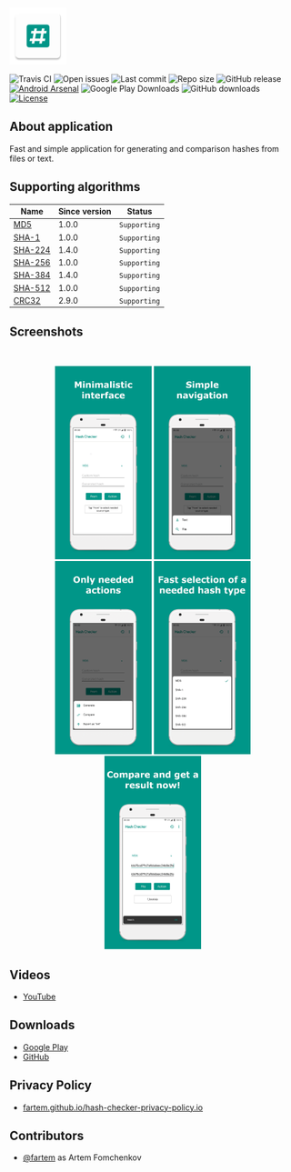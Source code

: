 <img src="media/ic_app.png" height="100px" />

![Travis CI](https://img.shields.io/travis/fartem/hash-checker?style=flat-square)
![Open issues](https://img.shields.io/github/issues-raw/fartem/hash-checker.svg?color=ff534a&style=flat-square)
![Last commit](https://img.shields.io/github/last-commit/fartem/hash-checker.svg?color=51539c&style=flat-square)
![Repo size](https://img.shields.io/github/repo-size/fartem/hash-checker.svg?color=02778b&style=flat-square)
![GitHub release](https://img.shields.io/github/release/fartem/hash-checker.svg?color=009688&style=flat-square)
[![Android Arsenal](https://img.shields.io/badge/Android%20Arsenal-site-brightgreen?style=flat-square)](https://android-arsenal.com/details/3/7854)
![Google Play Downloads](https://img.shields.io/badge/GP%20downloads-8K-yellow?style=flat-square)
![GitHub downloads](https://img.shields.io/github/downloads/fartem/hash-checker/total?color=blue&style=flat-square)
[![License](https://img.shields.io/github/license/fartem/hash-checker.svg?color=7ea4b0&style=flat-square)](https://github.com/fartem/hash-checker/blob/master/LICENSE)

## About application

Fast and simple application for generating and comparison hashes from files or text.

## Supporting algorithms

| Name | Since version | Status |
| --- | --- | --- |
| [MD5](https://en.wikipedia.org/wiki/MD5) | 1.0.0 | `Supporting` |
| [SHA-1](https://en.wikipedia.org/wiki/SHA-1) | 1.0.0 | `Supporting` |
| [SHA-224](https://en.wikipedia.org/wiki/SHA-2) | 1.4.0 | `Supporting` |
| [SHA-256](https://en.wikipedia.org/wiki/SHA-2) | 1.0.0 | `Supporting` |
| [SHA-384](https://en.wikipedia.org/wiki/SHA-2) | 1.4.0 | `Supporting` |
| [SHA-512](https://en.wikipedia.org/wiki/SHA-2) | 1.0.0 | `Supporting` |
| [CRC32](https://en.wikipedia.org/wiki/Cyclic_redundancy_check) | 2.9.0 | `Supporting` |

## Screenshots

<br/>
<p align="center">
  <img src="media/screenshots/1.png" width="170" />
  <img src="media/screenshots/2.png" width="170" />
  <img src="media/screenshots/3.png" width="170" />
  <img src="media/screenshots/4.png" width="170" />
  <img src="media/screenshots/5.png" width="170" />
</p>

## Videos

- [YouTube](https://www.youtube.com/watch?v=Q7Otn971kJk&list=PLOIwDRWd_SDdBz2aiVtMocFunaXaKSPMx)

## Downloads

- [Google Play](https://play.google.com/store/apps/details?id=com.smlnskgmail.jaman.hashchecker)
- [GitHub](https://github.com/fartem/hash-checker/releases)

## Privacy Policy

- [fartem.github.io/hash-checker-privacy-policy.io](https://fartem.github.io/hash-checker-privacy-policy.io/)

## Contributors

- [@fartem](https://github.com/fartem) as Artem Fomchenkov

